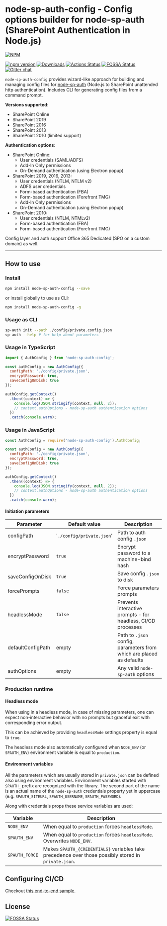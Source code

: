 # node-sp-auth-config - Config options builder for node-sp-auth (SharePoint Authentication in Node.js)

[![NPM](https://nodei.co/npm/node-sp-auth-config.png?mini=true&downloads=true&downloadRank=true&stars=true)](https://nodei.co/npm/node-sp-auth-config/)

[![npm version](https://badge.fury.io/js/node-sp-auth-config.svg)](https://badge.fury.io/js/node-sp-auth-config)
[![Downloads](https://img.shields.io/npm/dm/node-sp-auth-config.svg)](https://www.npmjs.com/package/node-sp-auth-config)
[![Actions Status](https://github.com/koltyakov/node-sp-auth-config/workflows/Node%20CI/badge.svg)](https://github.com/koltyakov/node-sp-auth-config/actions)
[![FOSSA Status](https://app.fossa.io/api/projects/git%2Bgithub.com%2Fkoltyakov%2Fnode-sp-auth-config.svg?type=shield)](https://app.fossa.io/projects/git%2Bgithub.com%2Fkoltyakov%2Fnode-sp-auth-config?ref=badge_shield)
[![Gitter chat](https://badges.gitter.im/gitterHQ/gitter.png)](https://gitter.im/sharepoint-node/Lobby)

`node-sp-auth-config` provides wizard-like approach for building and managing config files for [node-sp-auth](https://github.com/s-KaiNet/node-sp-auth) (Node.js to SharePoint unattended http authentication). Includes CLI for generating config files from a command prompt.

**Versions supported**:

- SharePoint Online
- SharePoint 2019
- SharePoint 2016
- SharePoint 2013
- SharePoint 2010 (limited support)

**Authentication options**:

- SharePoint Online:
  - User credentials (SAML/ADFS)
  - Add-In Only permissions
  - On-Demand authentication (using Electron popup)
- SharePoint 2019, 2016, 2013:
  - User credentials (NTLM, NTLM v2)
  - ADFS user credentials
  - Form-based authentication (FBA)
  - Form-based authentication (Forefront TMG)
  - Add-In Only permissions
  - On-Demand authentication (using Electron popup)
- SharePoint 2010:
  - User credentials (NTLM, NTMLv2)
  - Form-based authentication (FBA)
  - Form-based authentication (Forefront TMG)

Config layer and auth support Office 365 Dedicated (SPO on a custom domain) as well.

---

## How to use

### Install

```bash
npm install node-sp-auth-config --save
```

or install globally to use as CLI:

```bash
npm install node-sp-auth-config -g
```

### Usage as CLI

```bash
sp-auth init --path ./config/private.config.json
sp-auth --help # for help about parameters
```

### Usage in TypeScript

```javascript
import { AuthConfig } from 'node-sp-auth-config';

const authConfig = new AuthConfig({
  configPath: './config/private.json',
  encryptPassword: true,
  saveConfigOnDisk: true
});

authConfig.getContext()
  .then((context) => {
    console.log(JSON.stringify(context, null, 2));
    // context.authOptions - node-sp-auth authentication options
  })
  .catch(console.warn);
```

### Usage in JavaScript

```javascript
const AuthConfig = require('node-sp-auth-config').AuthConfig;

const authConfig = new AuthConfig({
  configPath: './config/private.json',
  encryptPassword: true,
  saveConfigOnDisk: true
});

authConfig.getContext()
  .then((context) => {
    console.log(JSON.stringify(context, null, 2));
    // context.authOptions - node-sp-auth authentication options
  })
  .catch(console.warn);
```

#### Initiation parameters

| Parameter | Default value | Description |
| --- | --- | --- |
| configPath | '`./config/private.json`' | Path to auth config `.json` |
| encryptPassword | `true` | Encrypt password to a machine-bind hash |
| saveConfigOnDisk | `true` | Save config `.json` to disk |
| forcePrompts | `false` | Force parameters prompts |
| headlessMode | `false` | Prevents interactive prompts - for headless, CI/CD processes |
| defaultConfigPath | empty | Path to `.json` config, parameters from which are placed as defaults |
| authOptions | empty | Any valid `node-sp-auth` options |

### Production runtime

#### Headless mode

When using in a headless mode, in case of missing parameters, one can expect non-interactive behavior with no prompts but graceful exit with corresponding error output.

This can be achieved by providing `headlessMode` settings property is equal to `true`.

The headless mode also automatically configured when `NODE_ENV` (or `SPAUTH_ENV`) environment variable is equal to `production`.

#### Environment variables

All the parameters which are usually stored in `private.json` can be defined also using environment variables. Environment variables started with `SPAUTH_` prefix are recognized with the library. The second part of the name is an actual name of the `node-sp-auth` credentials property yet in uppercase (e.g. `SPAUTH_SITEURL`, `SPAUTH_USERNAME`, `SPAUTH_PASSWORD`).

Along with credentials props these service variables are used:

| Variable | Description |
| --- | --- |
| `NODE_ENV` | When equal to `production` forces `headlessMode`. |
| `SPAUTH_ENV` | When equal to `production` forces `headlessMode`. Overwrites `NODE_ENV`. |
| `SPAUTH_FORCE` | Makes `SPAUTH_{CREDENTIALS}` variables take precedence over those possibly stored in `private.json`. |

## Configuring CI/CD

Checkout [this end-to-end sample](https://github.com/koltyakov/sppp-cicd-sample).

## License

[![FOSSA Status](https://app.fossa.io/api/projects/git%2Bgithub.com%2Fkoltyakov%2Fnode-sp-auth-config.svg?type=large)](https://app.fossa.io/projects/git%2Bgithub.com%2Fkoltyakov%2Fnode-sp-auth-config?ref=badge_large)
